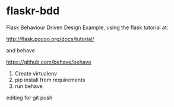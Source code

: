 flaskr-bdd
==========

Flask Behaviour Driven Design Example, using the flask tutorial at:

http://flask.pocoo.org/docs/tutorial/

and behave

https://github.com/behave/behave

1. Create virtualenv
2. pip install from requirements
3. run behave

editing for git push
